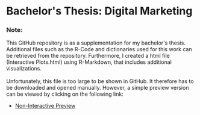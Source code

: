# Bachelor's Thesis: Digital Marketing

### Note:
This GitHub repository is as a supplementation for my bachelor's thesis. Additional files such as the R-Code and dictionaries used for this work can be retrieved from the repository. Furthermore, I created a html file (Interactive Plots.html) using R-Markdown, that includes additional visualizations.  
<br />
Unfortunately, this file is too large to be shown in GitHub. It therefore has to be downloaded and opened manually.
However, a simple preview version can be viewed by clicking on the following link:
* [Non-Interactive Preview](https://htmlpreview.github.io/?https://github.com/Jan-Bertsch/Bachelors-Thesis_Digital-Marketing/blob/main/Preview.html)
